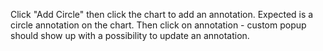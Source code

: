 Click "Add Circle" then click the chart to add an annotation. Expected is a circle annotation on the chart. Then click on annotation - custom popup should show up with a possibility to update an annotation.